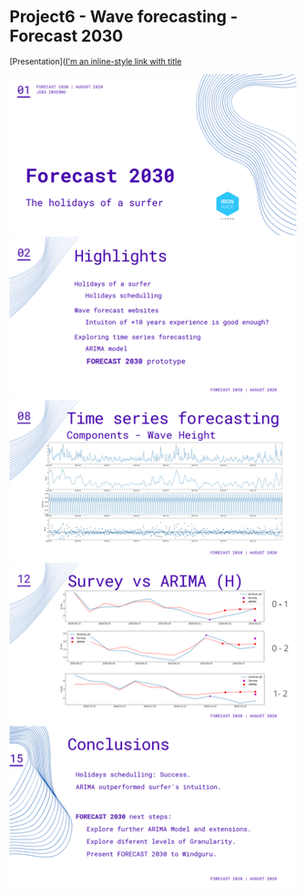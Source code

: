 # Project6 - Wave forecasting - Forecast 2030
[Presentation]([I'm an inline-style link with title](https://www.canva.com/design/DAEEOBHJm9I/Ss0Z5jR1SS9fmYCYDddnbw/view?utm_content=DAEEOBHJm9I&utm_campaign=designshare&utm_medium=link&utm_source=homepage_design_menu "Presentation")

![Image1](/images_readme/(1).png)
![Image1](/images_readme/(2).png)
![Image1](/images_readme/(3).png)
![Image1](/images_readme/(4).png)
![Image1](/images_readme/(5).png)